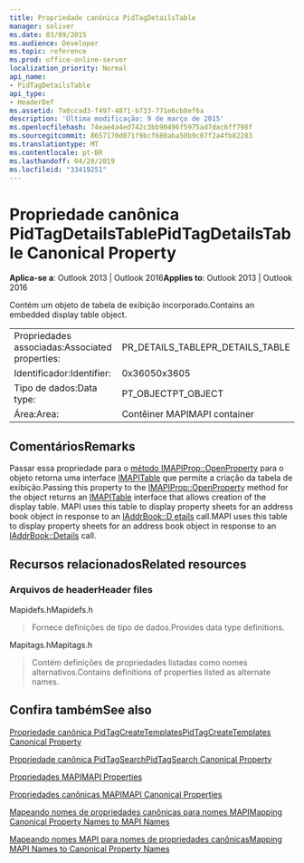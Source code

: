 ```yaml
---
title: Propriedade canônica PidTagDetailsTable
manager: soliver
ms.date: 03/09/2015
ms.audience: Developer
ms.topic: reference
ms.prod: office-online-server
localization_priority: Normal
api_name:
- PidTagDetailsTable
api_type:
- HeaderDef
ms.assetid: 7a0ccad3-f497-4871-b733-771e6cb8ef6a
description: 'Última modificação: 9 de março de 2015'
ms.openlocfilehash: 74eae4a4ed742c3bb90496f5975ad7dac6ff798f
ms.sourcegitcommit: 8657170d071f9bcf680aba50b9c07f2a4fb82283
ms.translationtype: MT
ms.contentlocale: pt-BR
ms.lasthandoff: 04/28/2019
ms.locfileid: "33419251"
---
```

# <a name="pidtagdetailstable-canonical-property"></a><span data-ttu-id="31832-103">Propriedade canônica PidTagDetailsTable</span><span class="sxs-lookup"><span data-stu-id="31832-103">PidTagDetailsTable Canonical Property</span></span>

  
  
<span data-ttu-id="31832-104">**Aplica-se a**: Outlook 2013 | Outlook 2016</span><span class="sxs-lookup"><span data-stu-id="31832-104">**Applies to**: Outlook 2013 | Outlook 2016</span></span> 
  
<span data-ttu-id="31832-105">Contém um objeto de tabela de exibição incorporado.</span><span class="sxs-lookup"><span data-stu-id="31832-105">Contains an embedded display table object.</span></span>
  
|||
|:-----|:-----|
|<span data-ttu-id="31832-106">Propriedades associadas:</span><span class="sxs-lookup"><span data-stu-id="31832-106">Associated properties:</span></span>  <br/> |<span data-ttu-id="31832-107">PR_DETAILS_TABLE</span><span class="sxs-lookup"><span data-stu-id="31832-107">PR_DETAILS_TABLE</span></span>  <br/> |
|<span data-ttu-id="31832-108">Identificador:</span><span class="sxs-lookup"><span data-stu-id="31832-108">Identifier:</span></span>  <br/> |<span data-ttu-id="31832-109">0x3605</span><span class="sxs-lookup"><span data-stu-id="31832-109">0x3605</span></span>  <br/> |
|<span data-ttu-id="31832-110">Tipo de dados:</span><span class="sxs-lookup"><span data-stu-id="31832-110">Data type:</span></span>  <br/> |<span data-ttu-id="31832-111">PT_OBJECT</span><span class="sxs-lookup"><span data-stu-id="31832-111">PT_OBJECT</span></span>  <br/> |
|<span data-ttu-id="31832-112">Área:</span><span class="sxs-lookup"><span data-stu-id="31832-112">Area:</span></span>  <br/> |<span data-ttu-id="31832-113">Contêiner MAPI</span><span class="sxs-lookup"><span data-stu-id="31832-113">MAPI container</span></span>  <br/> |
   
## <a name="remarks"></a><span data-ttu-id="31832-114">Comentários</span><span class="sxs-lookup"><span data-stu-id="31832-114">Remarks</span></span>

<span data-ttu-id="31832-115">Passar essa propriedade para o [método IMAPIProp::OpenProperty](imapiprop-openproperty.md) para o objeto retorna uma interface [IMAPITable](imapitableiunknown.md) que permite a criação da tabela de exibição.</span><span class="sxs-lookup"><span data-stu-id="31832-115">Passing this property to the [IMAPIProp::OpenProperty](imapiprop-openproperty.md) method for the object returns an [IMAPITable](imapitableiunknown.md) interface that allows creation of the display table.</span></span> <span data-ttu-id="31832-116">MAPI uses this table to display property sheets for an address book object in response to an [IAddrBook::D etails](iaddrbook-details.md) call.</span><span class="sxs-lookup"><span data-stu-id="31832-116">MAPI uses this table to display property sheets for an address book object in response to an [IAddrBook::Details](iaddrbook-details.md) call.</span></span> 
  
## <a name="related-resources"></a><span data-ttu-id="31832-117">Recursos relacionados</span><span class="sxs-lookup"><span data-stu-id="31832-117">Related resources</span></span>

### <a name="header-files"></a><span data-ttu-id="31832-118">Arquivos de header</span><span class="sxs-lookup"><span data-stu-id="31832-118">Header files</span></span>

<span data-ttu-id="31832-119">Mapidefs.h</span><span class="sxs-lookup"><span data-stu-id="31832-119">Mapidefs.h</span></span>
  
> <span data-ttu-id="31832-120">Fornece definições de tipo de dados.</span><span class="sxs-lookup"><span data-stu-id="31832-120">Provides data type definitions.</span></span>
    
<span data-ttu-id="31832-121">Mapitags.h</span><span class="sxs-lookup"><span data-stu-id="31832-121">Mapitags.h</span></span>
  
> <span data-ttu-id="31832-122">Contém definições de propriedades listadas como nomes alternativos.</span><span class="sxs-lookup"><span data-stu-id="31832-122">Contains definitions of properties listed as alternate names.</span></span>
    
## <a name="see-also"></a><span data-ttu-id="31832-123">Confira também</span><span class="sxs-lookup"><span data-stu-id="31832-123">See also</span></span>



[<span data-ttu-id="31832-124">Propriedade canônica PidTagCreateTemplates</span><span class="sxs-lookup"><span data-stu-id="31832-124">PidTagCreateTemplates Canonical Property</span></span>](pidtagcreatetemplates-canonical-property.md)
  
[<span data-ttu-id="31832-125">Propriedade canônica PidTagSearch</span><span class="sxs-lookup"><span data-stu-id="31832-125">PidTagSearch Canonical Property</span></span>](pidtagsearch-canonical-property.md)


[<span data-ttu-id="31832-126">Propriedades MAPI</span><span class="sxs-lookup"><span data-stu-id="31832-126">MAPI Properties</span></span>](mapi-properties.md)
  
[<span data-ttu-id="31832-127">Propriedades canônicas MAPI</span><span class="sxs-lookup"><span data-stu-id="31832-127">MAPI Canonical Properties</span></span>](mapi-canonical-properties.md)
  
[<span data-ttu-id="31832-128">Mapeando nomes de propriedades canônicas para nomes MAPI</span><span class="sxs-lookup"><span data-stu-id="31832-128">Mapping Canonical Property Names to MAPI Names</span></span>](mapping-canonical-property-names-to-mapi-names.md)
  
[<span data-ttu-id="31832-129">Mapeando nomes MAPI para nomes de propriedades canônicas</span><span class="sxs-lookup"><span data-stu-id="31832-129">Mapping MAPI Names to Canonical Property Names</span></span>](mapping-mapi-names-to-canonical-property-names.md)

